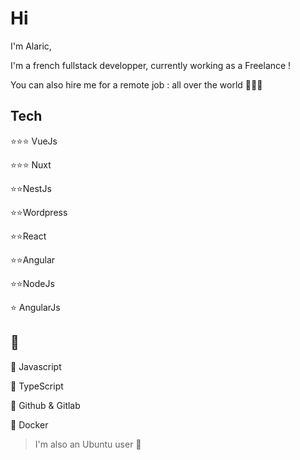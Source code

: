 # Hi
I'm Alaric, 

I'm a french fullstack developper, currently working as a Freelance ! 

You can also hire me for a remote job : all over the world 👨‍💻🌐

## Tech 

⭐⭐⭐ VueJs 

⭐⭐⭐ Nuxt

⭐⭐NestJs

⭐⭐Wordpress

⭐⭐React

⭐⭐Angular

⭐⭐NodeJs

⭐ AngularJs

## 💖
 📜 Javascript
 
 📜 TypeScript
 
 🐙 Github & Gitlab
 
 🐳 Docker
 
 
 
 
 
 > I'm also an Ubuntu user 🤷

